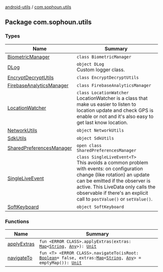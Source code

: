 [android-utils](../index.md) / [com.sophoun.utils](./index.md)

## Package com.sophoun.utils

### Types

| Name | Summary |
|---|---|
| [BiometricManager](-biometric-manager/index.md) | `class BiometricManager` |
| [DLog](-d-log/index.md) | `object DLog`<br>Custom logger class. |
| [EncryptDecryptUtils](-encrypt-decrypt-utils/index.md) | `class EncryptDecryptUtils` |
| [FirebaseAnalyticsManager](-firebase-analytics-manager/index.md) | `class FirebaseAnalyticsManager` |
| [LocationWatcher](-location-watcher/index.md) | `class LocationWatcher`<br>LocationWatcher is a class that make us easier to listen to location update and check GPS is enable or not and it's also easy to get last know location. |
| [NetworkUtils](-network-utils/index.md) | `object NetworkUtils` |
| [SdkUtils](-sdk-utils/index.md) | `object SdkUtils` |
| [SharedPreferencesManager](-shared-preferences-manager/index.md) | `open class SharedPreferencesManager` |
| [SingleLiveEvent](-single-live-event/index.md) | `class SingleLiveEvent<T>`<br>This avoids a common problem with events: on configuration change (like rotation) an update can be emitted if the observer is active. This LiveData only calls the observable if there's an explicit call to `postValue()` or `setValue()`. |
| [SoftKeyboard](-soft-keyboard/index.md) | `object SoftKeyboard` |

### Functions

| Name | Summary |
|---|---|
| [applyExtras](apply-extras.md) | `fun <ERROR CLASS>.applyExtras(extras: `[`Map`](https://kotlinlang.org/api/latest/jvm/stdlib/kotlin.collections/-map/index.html)`<`[`String`](https://kotlinlang.org/api/latest/jvm/stdlib/kotlin/-string/index.html)`, `[`Any`](https://kotlinlang.org/api/latest/jvm/stdlib/kotlin/-any/index.html)`>): `[`Unit`](https://kotlinlang.org/api/latest/jvm/stdlib/kotlin/-unit/index.html) |
| [navigateTo](navigate-to.md) | `fun <T> <ERROR CLASS>.navigateTo(isRoot: `[`Boolean`](https://kotlinlang.org/api/latest/jvm/stdlib/kotlin/-boolean/index.html)` = false, extras: `[`Map`](https://kotlinlang.org/api/latest/jvm/stdlib/kotlin.collections/-map/index.html)`<`[`String`](https://kotlinlang.org/api/latest/jvm/stdlib/kotlin/-string/index.html)`, `[`Any`](https://kotlinlang.org/api/latest/jvm/stdlib/kotlin/-any/index.html)`> = emptyMap()): `[`Unit`](https://kotlinlang.org/api/latest/jvm/stdlib/kotlin/-unit/index.html) |
